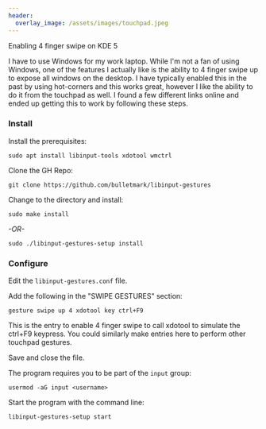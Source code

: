 ```yaml
---
header:
  overlay_image: /assets/images/touchpad.jpeg
---
```


Enabling 4 finger swipe on KDE 5

I have to use Windows for my work laptop.  While I'm not a fan of using Windows, one of the features I actually like is the ability to 4 finger swipe up to expose all windows on the desktop.  I have typically enabled this in the past by using hot-corners and this works great, however I like the ability to do it from the touchpad as well.  I found a few different links online and ended up getting this to work by following these steps.

### Install 
Install the prerequisites:
```
sudo apt install libinput-tools xdotool wmctrl
```

Clone the GH Repo:
```
git clone https://github.com/bulletmark/libinput-gestures
```

Change to the directory and install:
```
sudo make install
```
*-OR-*
```
sudo ./libinput-gestures-setup install
```

### Configure
Edit the ``` libinput-gestures.conf ``` file.

Add the following in the "SWIPE GESTURES" section:

```
gesture swipe up 4 xdotool key ctrl+F9
```
This is the entry to enable 4 finger swipe to call xdotool to simulate the ctrl+F9 keypress. You could similarly make entries here to perform other touchpad gestures.

Save and close the file.

The program requires you to be part of the ``` input ``` group:
```
usermod -aG input <username>
```

Start the program with the command line:
```
libinput-gestures-setup start
```
<script src="https://utteranc.es/client.js"
        repo="shaunandersonaz/shaunandersonaz.github.io"
        issue-term="pathname"
        theme="github-dark"
        crossorigin="anonymous"
        async>
</script>

